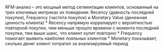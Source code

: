 RFM-анализ – это мощный метод сегментации клиентов, основанный на трех ключевых метриках их поведения: Recency (давность последней покупки), Frequency (частота покупок) и Monetary Value (денежная ценность клиента)
	* Recency напрямую коррелирует с вероятностью повторной покупки, чем меньше прошло времени с момента последней покупки, тем выше шанс, что клиент купит повторно
	* Frequency помогает выявить наиболее лояльных клиентов
	* Monetary показывает, сколько денег клиент потратил за анализируемый период
 

